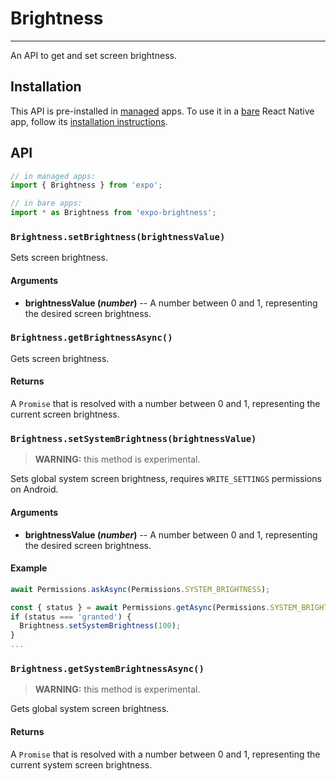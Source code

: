 # Brightness

---

An API to get and set screen brightness.

## Installation

This API is pre-installed in [managed](../../introduction/managed-vs-bare/#managed-workflow) apps. To use it in a [bare](../../introduction/managed-vs-bare/#bare-workflow) React Native app, follow its [installation instructions](https://github.com/expo/expo/tree/master/packages/expo-brightness).

## API

```js
// in managed apps:
import { Brightness } from 'expo';

// in bare apps:
import * as Brightness from 'expo-brightness';
```

### `Brightness.setBrightness(brightnessValue)`

Sets screen brightness.

#### Arguments

- **brightnessValue (_number_)** -- A number between 0 and 1, representing the desired screen brightness.

### `Brightness.getBrightnessAsync()`

Gets screen brightness.

#### Returns

A `Promise` that is resolved with a number between 0 and 1, representing the current screen brightness.

### `Brightness.setSystemBrightness(brightnessValue)`

> **WARNING:** this method is experimental.

Sets global system screen brightness, requires `WRITE_SETTINGS` permissions on Android.

#### Arguments

- **brightnessValue (_number_)** -- A number between 0 and 1, representing the desired screen brightness.

#### Example

```javascript
await Permissions.askAsync(Permissions.SYSTEM_BRIGHTNESS);

const { status } = await Permissions.getAsync(Permissions.SYSTEM_BRIGHTNESS);
if (status === 'granted') {
  Brightness.setSystemBrightness(100);
}
...
```

### `Brightness.getSystemBrightnessAsync()`

> **WARNING:** this method is experimental.

Gets global system screen brightness.

#### Returns

A `Promise` that is resolved with a number between 0 and 1, representing the current system screen brightness.
